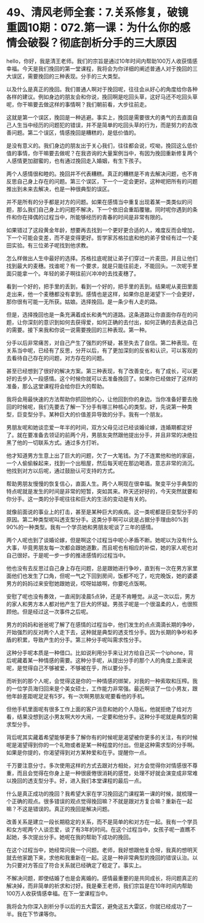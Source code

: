 # 49、清风老师全套：7.关系修复，破镜重圆10期：072.第一课：为什么你的感情会破裂？彻底剖析分手的三大原因

hello，你好，我是清王老师。我们的宗旨是通过10年时间内帮助100万人收获情感幸福。今天是我们挽回的第一堂课程，我将会为你详细的阐述普通人对于挽回的三大误区，需要挽回的三种表现。分手的三大类型。

以及什么是真正的挽回。我们普通人啊对于挽回呢，往往会从好心的角度给你各种各样的建议。例如身边的朋友会和你说，挽回啊是吃回头草，这好马还不吃回头草呢，你干嘛要去做这样的事情啊？我们朝前看，大步往前走。

这就是第一个误区，挽回是一种逃避。事实上，挽回是需要很大的勇气的去直面自己人生当中经历的问题犯的错误，并不是简单的吃回头草的行为，而是努力的去改善问题。第二个误区，情感挽回是糟糕的，是低价值的。

是没有意义的。我们身边的朋友出于关心我们，往往都会说，哎呦，挽回这么低价值的事情，你干嘛要去做呢？在我咨询的大量案例当中，有因为挽回重新修复两个人感情更加甜蜜的，也有通过挽回走入婚姻，有生下孩子。

两个人感情很和睦的。挽回并不代表糟糕。真正的糟糕是不肯去解决问题，也不肯反思自己身上存在的问题。第三个误区，下一个一定会更好。这种呢把所有的问题推出到未来去解决，也是一种很典型的误区。

并不是所有的分手都是对方的问题。如果在感情当中重复出现着某一类类似的问题，那么我们自己身上的问题不解决，下一个依旧会重蹈覆辙。同时呢你遇到的条件和你在择偶的过程当中，所能够经历的青春的时间是非常有限的。

如果错过了这段黄金年龄，想要再去找到一个更好更合适的人，难度反而会增加，下一个可能会变差，而不是变得更好。哲学家苏格拉底和他的弟子曾经有过一个麦田实验。有三位弟子呢找到他求教。

怎么样做出人生中最好的选择。苏格拉底呢就让弟子们穿过一片麦田，并且让他们找到最大的麦穗。找谁呢？有一个要求，就是只能往前走，不能回头。一次呢手里面只能拿一个。年轻的弟子啊往前兴冲冲的去找麦穗了。

看到一个好的，把手里的丢到，看到一个好的，把手里的丢到。结果呢从麦田里面走出来，他一个麦穗都没有拿到。感情也是这样，如果你总是渴望下一个会更好，那你很有可能一无所获。姑娘。选择挽回。是一条少有人走的路。

但是，选择挽回也是一条充满着成长和勇气的道路。这条道路让你直面你存在的问题，让你深刻的意识到如何去获得爱，如何正确的去付出，如何正确的去表达自己的需要。接下来我和你说一说需要挽回的三种表现。第一种。

分手以后非常痛苦，对自己产生了强烈的怀疑，甚至失去了自信。第二种表现。在关系当中呢，已经有了反思，分开以后，有了更加深刻的反省和认识，可以客观的去看待自己存在的问题，对方存在的问题。

甚至已经想到了很好的解决方案。第三种表现，有了改善变化，有了成长，可以更好的去步入一段感情。这个时候你就可以去准备挽回了。如果你已经做好了这样的准备，那么这堂课程将会给你巨大的帮助。

我将会用最快速的方法帮助你抓回他的心，让他回到你的身边。当你准备好要去挽回的时候呢，我们先要去了解一下分手有哪三种核心的类型。好，先说第一种类型，巨变型分手。某种巨大的价值差异导致的分手。我有一个朋友。

男朋友呢和她谈恋爱一年半的时间，双方父母见过已经谈婚论嫁，连婚期都定好了。就在要准备去领证的前两个月，男朋友突然跟他提出分手，并且非常的决绝拉黑了他的一切联系方式。通过多方打听。

他才知道男方生意上出了巨大的问题，欠了一大笔钱。为了不连累他和他的家庭，一个人偷偷躲起来，找到一个出租屋，然后每天呢在那边喝酒，意志非常的消沉。他找到对方以后呢，通过鼓励认可支持的方式。

帮助男朋友慢慢的恢复信心，直面人生。两个人啊现在很幸福。聚变平分手典型的特点呢就是发生的时间是非常的短暂，突如其来。昨天还好好的，今天突然就要和你分手。这一类的分手呢往往和巨大的生活的变动是有关的。

就像前面说的事业上的打击，甚至是某种巨大的疾病。这一类呢都是巨变型分手的原因。第二种类型呢叫透支型分手。这类分手啊可以说是占据分手理由80%到90%的一种类型。我有一个学员她和男朋友呢谈了三年的感情。

两个人呢也到了谈婚论嫁，但是啊这个过程当中呢小矛盾不断。她呢以为没有什么大事，毕竟男朋友每一次都会跟她道歉，而且呢也有相应的补偿，她的家人呢也对自己很好。于是呢一步一步的推进感情的过程当中。

他也没有去反思过自己身上存在问题，总是跟她进行争吵，直到有一次在男方家里面他们也发生了口角，但呢一气之下回到房间，饭都不吃了，吃完晚饭，她的婆婆男方的妈妈过来安慰她跟她说，哎呀姑娘啊，你要吃点饭啊。

安慰了呢也没有奏效，一直闹到凌晨5点钟，还是不肯睡觉。从这一次以后，男方的家人和男方本人都对他产生了巨大的怀疑。男孩子呢是一个很温柔的人，也很照顾他。但是经过这一次事件之后呢。

男方的妈妈和爸爸呢了解了在感情的过程当中，他们发生的点点滴滴长期的争吵，开始强烈的反对两个人走下去，这种就是典型的透支性分手。因为长期的争吵和矛盾的积累，导致产生的分手。第三种分手呢叫需求性分手。

这种分手呢本质是一种借口。比如说利用分手来让对方给自己买一个iphone，背后呢藏着某一种情感的需要。这种分手呢，从提出分手的那个人的角度上面来说呢，是觉得自己不够被爱，不够被在乎，所以要分手。

而听到的那个人呢，会觉得这是你的一种情感的绑架，对我的一种索取和压榨。我的一位学员海归回来是个美女硕士，工作能力非常强。最近啊谈了一位小男友，跟他年龄差距呢足足有5岁。有一次啊男朋友呢要看他的手机。

但他手机里面呢有很多工作上面的客户消息和她的个人隐私，他就拒绝了给对方看，结果没想到这小男友啊大吵大闹，一定要和他分手。这种分手呢就是典型的需求型分手。

背后呢其实藏着希望能够更多了解你有的时候呢是渴望被你更多的关注，有的时候呢是渴望得到你的一个礼物或者是某一种程度的付出。但是这种需求型的分手啊。如果是你提的，你渴望得到对方某种爱和在乎。提醒你一点。

千万要注意分寸。多次使用这样的方式去跟对方相处，对方会觉得你对情感很不尊重，而且会觉得在你身上是一种很疲倦很消耗的感觉，处理不好就会演变成非常难以挽回的透支型分手。好，进入我们本堂课程的最后一点。

什么是真正成功的挽回？我希望大家在学习挽回这门课程第一课的时候，就梳理一个正确的观点。很多错误的观点觉得挽回嘛？不就是跟对方复合嘛？重新在一起嘛？不这是错误的。真正的挽回是解决问题。

改善关系是建立一段长期稳定的关系，而不是简单的和对方在一起。我有一个学员和女方呢两个人谈恋爱，谈了有3年的时间。在这个过程当中，女孩子呢一直瞧不起她，多次提出分手。她呢在我的帮助下成功的挽回。

在这个过程当中，她经常问我一个问题。老师，我好想跟他复合呀，我真的想明天就去他家跪下来，求他和我重新在一起。这是一种非常典型的挽回的错误认治。以为只要对方答应了符合关系就已经确定了稳定了。事实上。

不解决问题，即使结婚了也是会离婚的。感情最重要的是共同成长，将问题真正的解决掉，而非简单的祈求和讨好。我是秦王老师，我们宗旨是在10年时间内帮助100万人收获情感幸福。在下一堂课程当中。

我将会为你深入剖析分手以后的五大雷区，避免这五大雷区，你就已经成功了一半。我在下节课等你。